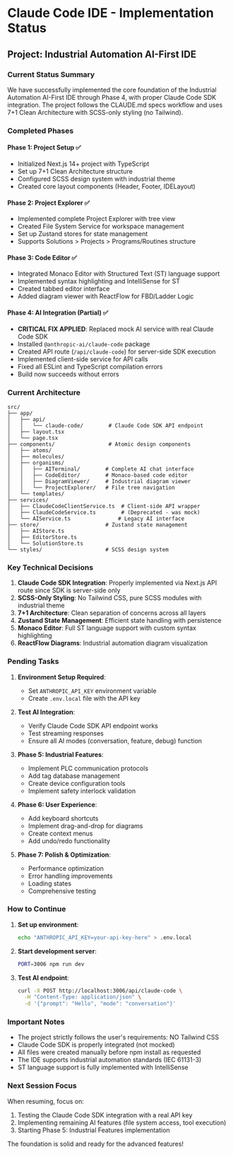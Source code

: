 # Claude Code IDE - Implementation Status

## Project: Industrial Automation AI-First IDE

### Current Status Summary

We have successfully implemented the core foundation of the Industrial Automation AI-First IDE through Phase 4, with proper Claude Code SDK integration. The project follows the CLAUDE.md specs workflow and uses 7+1 Clean Architecture with SCSS-only styling (no Tailwind).

### Completed Phases

#### Phase 1: Project Setup ✅
- Initialized Next.js 14+ project with TypeScript
- Set up 7+1 Clean Architecture structure
- Configured SCSS design system with industrial theme
- Created core layout components (Header, Footer, IDELayout)

#### Phase 2: Project Explorer ✅
- Implemented complete Project Explorer with tree view
- Created File System Service for workspace management
- Set up Zustand stores for state management
- Supports Solutions > Projects > Programs/Routines structure

#### Phase 3: Code Editor ✅
- Integrated Monaco Editor with Structured Text (ST) language support
- Implemented syntax highlighting and IntelliSense for ST
- Created tabbed editor interface
- Added diagram viewer with ReactFlow for FBD/Ladder Logic

#### Phase 4: AI Integration (Partial) ✅
- **CRITICAL FIX APPLIED**: Replaced mock AI service with real Claude Code SDK
- Installed `@anthropic-ai/claude-code` package
- Created API route (`/api/claude-code`) for server-side SDK execution
- Implemented client-side service for API calls
- Fixed all ESLint and TypeScript compilation errors
- Build now succeeds without errors

### Current Architecture

```
src/
├── app/
│   ├── api/
│   │   └── claude-code/        # Claude Code SDK API endpoint
│   ├── layout.tsx
│   └── page.tsx
├── components/                 # Atomic design components
│   ├── atoms/
│   ├── molecules/
│   ├── organisms/
│   │   ├── AITerminal/        # Complete AI chat interface
│   │   ├── CodeEditor/        # Monaco-based code editor
│   │   ├── DiagramViewer/     # Industrial diagram viewer
│   │   └── ProjectExplorer/   # File tree navigation
│   └── templates/
├── services/
│   ├── ClaudeCodeClientService.ts  # Client-side API wrapper
│   ├── ClaudeCodeService.ts        # (Deprecated - was mock)
│   └── AIService.ts               # Legacy AI interface
├── store/                     # Zustand state management
│   ├── AIStore.ts
│   ├── EditorStore.ts
│   └── SolutionStore.ts
└── styles/                    # SCSS design system
```

### Key Technical Decisions

1. **Claude Code SDK Integration**: Properly implemented via Next.js API route since SDK is server-side only
2. **SCSS-Only Styling**: No Tailwind CSS, pure SCSS modules with industrial theme
3. **7+1 Architecture**: Clean separation of concerns across all layers
4. **Zustand State Management**: Efficient state handling with persistence
5. **Monaco Editor**: Full ST language support with custom syntax highlighting
6. **ReactFlow Diagrams**: Industrial automation diagram visualization

### Pending Tasks

1. **Environment Setup Required**:
   - Set `ANTHROPIC_API_KEY` environment variable
   - Create `.env.local` file with the API key

2. **Test AI Integration**:
   - Verify Claude Code SDK API endpoint works
   - Test streaming responses
   - Ensure all AI modes (conversation, feature, debug) function

3. **Phase 5: Industrial Features**:
   - Implement PLC communication protocols
   - Add tag database management
   - Create device configuration tools
   - Implement safety interlock validation

4. **Phase 6: User Experience**:
   - Add keyboard shortcuts
   - Implement drag-and-drop for diagrams
   - Create context menus
   - Add undo/redo functionality

5. **Phase 7: Polish & Optimization**:
   - Performance optimization
   - Error handling improvements
   - Loading states
   - Comprehensive testing

### How to Continue

1. **Set up environment**:
   ```bash
   echo "ANTHROPIC_API_KEY=your-api-key-here" > .env.local
   ```

2. **Start development server**:
   ```bash
   PORT=3006 npm run dev
   ```

3. **Test AI endpoint**:
   ```bash
   curl -X POST http://localhost:3006/api/claude-code \
     -H "Content-Type: application/json" \
     -d '{"prompt": "Hello", "mode": "conversation"}'
   ```

### Important Notes

- The project strictly follows the user's requirements: NO Tailwind CSS
- Claude Code SDK is properly integrated (not mocked)
- All files were created manually before npm install as requested
- The IDE supports industrial automation standards (IEC 61131-3)
- ST language support is fully implemented with IntelliSense

### Next Session Focus

When resuming, focus on:
1. Testing the Claude Code SDK integration with a real API key
2. Implementing remaining AI features (file system access, tool execution)
3. Starting Phase 5: Industrial Features implementation

The foundation is solid and ready for the advanced features!